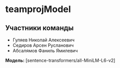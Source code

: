 # teamprojModel
## Участники команды

- Гуляев Николай Алексеевич
- Седиров Арсен Русланович
- Абсалямов Фаниль Ямилевич

**Модель:** [sentence-transformers/all-MiniLM-L6-v2]
